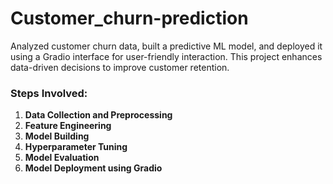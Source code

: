 # Customer_churn-prediction
Analyzed customer churn data, built a predictive ML model, and deployed it using a Gradio interface for user-friendly interaction. This project enhances data-driven decisions to improve customer retention.

### Steps Involved:
1. **Data Collection and Preprocessing**
2. **Feature Engineering**
3. **Model Building**
4. **Hyperparameter Tuning**
5. **Model Evaluation**
6. **Model Deployment using Gradio**
